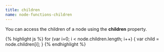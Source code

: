 ```yaml
---
title: children
name: node-functions-children
---
```


You can access the children of a node using the **children** property.

{% highlight js %}
for (var i=0; i < node.children.length; i++) {
    var child = node.children[i];
}
{% endhighlight %}
